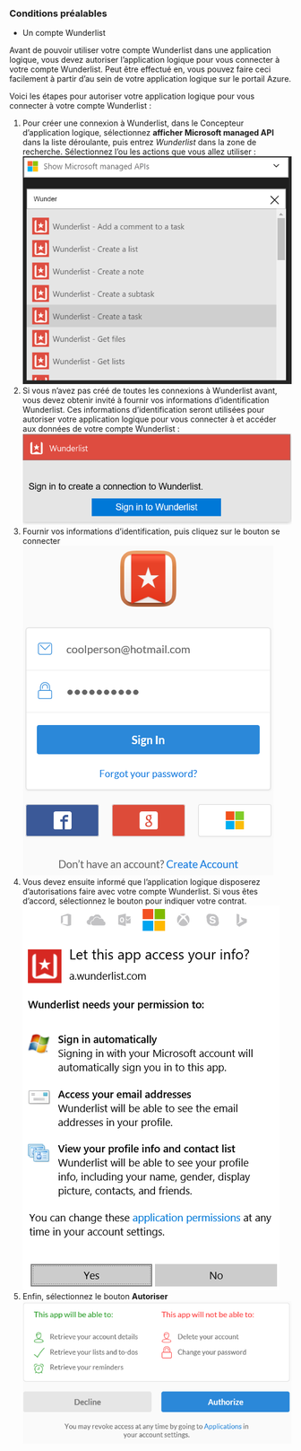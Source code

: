 ### <a name="prerequisites"></a>Conditions préalables
- Un compte Wunderlist  

Avant de pouvoir utiliser votre compte Wunderlist dans une application logique, vous devez autoriser l’application logique pour vous connecter à votre compte Wunderlist. Peut être effectué en, vous pouvez faire ceci facilement à partir d’au sein de votre application logique sur le portail Azure. 

Voici les étapes pour autoriser votre application logique pour vous connecter à votre compte Wunderlist :


1. Pour créer une connexion à Wunderlist, dans le Concepteur d’application logique, sélectionnez **afficher Microsoft managed API** dans la liste déroulante, puis entrez *Wunderlist* dans la zone de recherche. Sélectionnez l’ou les actions que vous allez utiliser :  
  ![](./media/connectors-create-api-wunderlist/wunderlist-0.png)
2. Si vous n’avez pas créé de toutes les connexions à Wunderlist avant, vous devez obtenir invité à fournir vos informations d’identification Wunderlist. Ces informations d’identification seront utilisées pour autoriser votre application logique pour vous connecter à et accéder aux données de votre compte Wunderlist :   
  ![](./media/connectors-create-api-wunderlist/wunderlist-1.png)  
2. Fournir vos informations d’identification, puis cliquez sur le bouton se connecter  
  ![](./media/connectors-create-api-wunderlist/wunderlist-2.png)  
3. Vous devez ensuite informé que l’application logique disposerez d’autorisations faire avec votre compte Wunderlist. Si vous êtes d’accord, sélectionnez le bouton pour indiquer votre contrat. 
  ![](./media/connectors-create-api-wunderlist/wunderlist-4.png)  
4. Enfin, sélectionnez le bouton **Autoriser**  
  ![](./media/connectors-create-api-wunderlist/wunderlist-5.png)  





